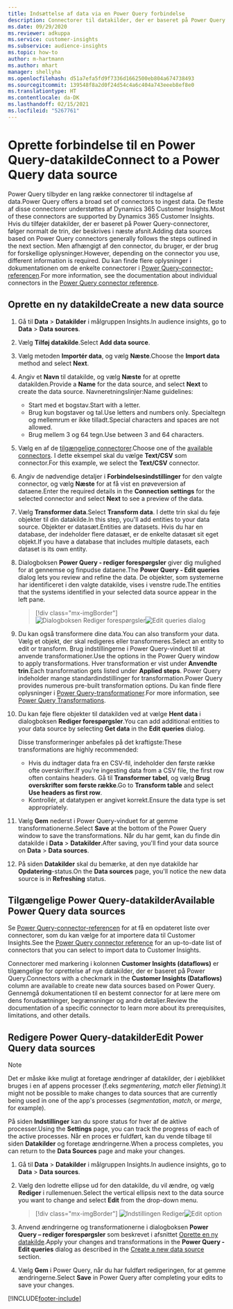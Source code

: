 ```yaml
---
title: Indsættelse af data via en Power Query forbindelse
description: Connectorer til datakilder, der er baseret på Power Query.
ms.date: 09/29/2020
ms.reviewer: adkuppa
ms.service: customer-insights
ms.subservice: audience-insights
ms.topic: how-to
author: m-hartmann
ms.author: mhart
manager: shellyha
ms.openlocfilehash: d51a7efa5fd9f7336d1662500eb804a674738493
ms.sourcegitcommit: 139548f8a2d0f24d54c4a6c404a743eeeb8ef8e0
ms.translationtype: HT
ms.contentlocale: da-DK
ms.lasthandoff: 02/15/2021
ms.locfileid: "5267761"
---
```

# <a name="connect-to-a-power-query-data-source"></a><span data-ttu-id="a69d1-103">Oprette forbindelse til en Power Query-datakilde</span><span class="sxs-lookup"><span data-stu-id="a69d1-103">Connect to a Power Query data source</span></span>

<span data-ttu-id="a69d1-104">Power Query tilbyder en lang række connectorer til indtagelse af data.</span><span class="sxs-lookup"><span data-stu-id="a69d1-104">Power Query offers a broad set of connectors to ingest data.</span></span> <span data-ttu-id="a69d1-105">De fleste af disse connectorer understøttes af Dynamics 365 Customer Insights.</span><span class="sxs-lookup"><span data-stu-id="a69d1-105">Most of these connectors are supported by Dynamics 365 Customer Insights.</span></span> <span data-ttu-id="a69d1-106">Hvis du tilføjer datakilder, der er baseret på Power Query-connectorer, følger normalt de trin, der beskrives i næste afsnit.</span><span class="sxs-lookup"><span data-stu-id="a69d1-106">Adding data sources based on Power Query connectors generally follows the steps outlined in the next section.</span></span> <span data-ttu-id="a69d1-107">Men afhængigt af den connector, du bruger, er der brug for forskellige oplysninger.</span><span class="sxs-lookup"><span data-stu-id="a69d1-107">However, depending on the connector you use, different information is required.</span></span> <span data-ttu-id="a69d1-108">Du kan finde flere oplysninger i dokumentationen om de enkelte connectorer i [Power Query-connector-referencen](https://docs.microsoft.com/power-query/connectors/).</span><span class="sxs-lookup"><span data-stu-id="a69d1-108">For more information, see the documentation about individual connectors in the [Power Query connector reference](https://docs.microsoft.com/power-query/connectors/).</span></span>

## <a name="create-a-new-data-source"></a><span data-ttu-id="a69d1-109">Oprette en ny datakilde</span><span class="sxs-lookup"><span data-stu-id="a69d1-109">Create a new data source</span></span>

1. <span data-ttu-id="a69d1-110">Gå til **Data** > **Datakilder** i målgruppen Insights.</span><span class="sxs-lookup"><span data-stu-id="a69d1-110">In audience insights, go to **Data** > **Data sources**.</span></span>

1. <span data-ttu-id="a69d1-111">Vælg **Tilføj datakilde**.</span><span class="sxs-lookup"><span data-stu-id="a69d1-111">Select **Add data source**.</span></span>

1. <span data-ttu-id="a69d1-112">Vælg metoden **Importér data**, og vælg **Næste**.</span><span class="sxs-lookup"><span data-stu-id="a69d1-112">Choose the **Import data** method and select **Next**.</span></span>

1. <span data-ttu-id="a69d1-113">Angiv et **Navn** til datakilde, og vælg **Næste** for at oprette datakilden.</span><span class="sxs-lookup"><span data-stu-id="a69d1-113">Provide a **Name** for the data source, and select **Next** to create the data source.</span></span> <span data-ttu-id="a69d1-114">Navneretningslinjer:</span><span class="sxs-lookup"><span data-stu-id="a69d1-114">Name guidelines:</span></span> 
   - <span data-ttu-id="a69d1-115">Start med et bogstav.</span><span class="sxs-lookup"><span data-stu-id="a69d1-115">Start with a letter.</span></span>
   - <span data-ttu-id="a69d1-116">Brug kun bogstaver og tal.</span><span class="sxs-lookup"><span data-stu-id="a69d1-116">Use letters and numbers only.</span></span> <span data-ttu-id="a69d1-117">Specialtegn og mellemrum er ikke tilladt.</span><span class="sxs-lookup"><span data-stu-id="a69d1-117">Special characters and spaces are not allowed.</span></span>
   - <span data-ttu-id="a69d1-118">Brug mellem 3 og 64 tegn.</span><span class="sxs-lookup"><span data-stu-id="a69d1-118">Use between 3 and 64 characters.</span></span>

1. <span data-ttu-id="a69d1-119">Vælg en af de [tilgængelige connectorer](#available-power-query-data-sources).</span><span class="sxs-lookup"><span data-stu-id="a69d1-119">Choose one of the [available connectors](#available-power-query-data-sources).</span></span> <span data-ttu-id="a69d1-120">I dette eksempel skal du vælge **Text/CSV** som connector.</span><span class="sxs-lookup"><span data-stu-id="a69d1-120">For this example, we select the **Text/CSV** connector.</span></span>

1. <span data-ttu-id="a69d1-121">Angiv de nødvendige detaljer i **Forbindelsesindstillinger** for den valgte connector, og vælg **Næste** for at få vist en prøveversion af dataene.</span><span class="sxs-lookup"><span data-stu-id="a69d1-121">Enter the required details in the **Connection settings** for the selected connector and select **Next** to see a preview of the data.</span></span>

1. <span data-ttu-id="a69d1-122">Vælg **Transformer data**.</span><span class="sxs-lookup"><span data-stu-id="a69d1-122">Select **Transform data**.</span></span> <span data-ttu-id="a69d1-123">I dette trin skal du føje objekter til din datakilde.</span><span class="sxs-lookup"><span data-stu-id="a69d1-123">In this step, you'll add entities to your data source.</span></span> <span data-ttu-id="a69d1-124">Objekter er datasæt.</span><span class="sxs-lookup"><span data-stu-id="a69d1-124">Entities are datasets.</span></span> <span data-ttu-id="a69d1-125">Hvis du har en database, der indeholder flere datasæt, er de enkelte datasæt sit eget objekt.</span><span class="sxs-lookup"><span data-stu-id="a69d1-125">If you have a database that includes multiple datasets, each dataset is its own entity.</span></span>

1. <span data-ttu-id="a69d1-126">Dialogboksen **Power Query - rediger forespørgsler** giver dig mulighed for at gennemse og finpudse dataene.</span><span class="sxs-lookup"><span data-stu-id="a69d1-126">The **Power Query - Edit queries** dialog lets you review and refine the data.</span></span> <span data-ttu-id="a69d1-127">De objekter, som systemerne har identificeret i den valgte datakilde, vises i venstre rude.</span><span class="sxs-lookup"><span data-stu-id="a69d1-127">The entities that the systems identified in your selected data source appear in the left pane.</span></span>

   > [!div class="mx-imgBorder"]
   > <span data-ttu-id="a69d1-128">![Dialogboksen Rediger forespørgsler](media/data-manager-configure-edit-queries.png "Dialogboksen Rediger forespørgsler")</span><span class="sxs-lookup"><span data-stu-id="a69d1-128">![Edit queries dialog](media/data-manager-configure-edit-queries.png "Edit queries dialog")</span></span>

1. <span data-ttu-id="a69d1-129">Du kan også transformere dine data.</span><span class="sxs-lookup"><span data-stu-id="a69d1-129">You can also transform your data.</span></span> <span data-ttu-id="a69d1-130">Vælg et objekt, der skal redigeres eller transformeres.</span><span class="sxs-lookup"><span data-stu-id="a69d1-130">Select an entity to edit or transform.</span></span> <span data-ttu-id="a69d1-131">Brug indstillingerne i Power Query-vinduet til at anvende transformationer.</span><span class="sxs-lookup"><span data-stu-id="a69d1-131">Use the options in the Power Query window to apply transformations.</span></span> <span data-ttu-id="a69d1-132">Hver transformation er vist under **Anvendte trin**.</span><span class="sxs-lookup"><span data-stu-id="a69d1-132">Each transformation gets listed under **Applied steps**.</span></span> <span data-ttu-id="a69d1-133">Power Query indeholder mange standardindstillinger for transformation.</span><span class="sxs-lookup"><span data-stu-id="a69d1-133">Power Query provides numerous pre-built transformation options.</span></span> <span data-ttu-id="a69d1-134">Du kan finde flere oplysninger i [Power Query-transformationer](https://docs.microsoft.com/power-query/power-query-what-is-power-query#transformations).</span><span class="sxs-lookup"><span data-stu-id="a69d1-134">For more information, see [Power Query Transformations](https://docs.microsoft.com/power-query/power-query-what-is-power-query#transformations).</span></span>

1. <span data-ttu-id="a69d1-135">Du kan føje flere objekter til datakilden ved at vælge **Hent data** i dialogboksen **Rediger forespørgsler**.</span><span class="sxs-lookup"><span data-stu-id="a69d1-135">You can add additional entities to your data source by selecting **Get data** in the **Edit queries** dialog.</span></span>

   <span data-ttu-id="a69d1-136">Disse transformeringer anbefales på det kraftigste:</span><span class="sxs-lookup"><span data-stu-id="a69d1-136">These transformations are highly recommended:</span></span>

   - <span data-ttu-id="a69d1-137">Hvis du indtager data fra en CSV-fil, indeholder den første række ofte overskrifter.</span><span class="sxs-lookup"><span data-stu-id="a69d1-137">If you're ingesting data from a CSV file, the first row often contains headers.</span></span> <span data-ttu-id="a69d1-138">Gå til **Transformer tabel**, og vælg **Brug overskrifter som første række**.</span><span class="sxs-lookup"><span data-stu-id="a69d1-138">Go to **Transform table** and select **Use headers as first row**.</span></span>
   - <span data-ttu-id="a69d1-139">Kontrollér, at datatypen er angivet korrekt.</span><span class="sxs-lookup"><span data-stu-id="a69d1-139">Ensure the data type is set appropriately.</span></span>

1. <span data-ttu-id="a69d1-140">Vælg **Gem** nederst i Power Query-vinduet for at gemme transformationerne.</span><span class="sxs-lookup"><span data-stu-id="a69d1-140">Select **Save** at the bottom of the Power Query window to save the transformations.</span></span> <span data-ttu-id="a69d1-141">Når du har gemt, kan du finde din datakilde i **Data** > **Datakilder**.</span><span class="sxs-lookup"><span data-stu-id="a69d1-141">After saving, you'll find your data source on **Data** > **Data sources**.</span></span>

1. <span data-ttu-id="a69d1-142">På siden **Datakilder** skal du bemærke, at den nye datakilde har **Opdatering**-status.</span><span class="sxs-lookup"><span data-stu-id="a69d1-142">On the **Data sources** page, you'll notice the new data source is in **Refreshing** status.</span></span>

## <a name="available-power-query-data-sources"></a><span data-ttu-id="a69d1-143">Tilgængelige Power Query-datakilder</span><span class="sxs-lookup"><span data-stu-id="a69d1-143">Available Power Query data sources</span></span>

<span data-ttu-id="a69d1-144">Se [Power Query-connector-referencen](https://docs.microsoft.com/power-query/connectors/) for at få en opdateret liste over connectorer, som du kan vælge for at importere data til Customer Insights.</span><span class="sxs-lookup"><span data-stu-id="a69d1-144">See the [Power Query connector reference](https://docs.microsoft.com/power-query/connectors/) for an up-to-date list of connectors that you can select to import data to Customer Insights.</span></span> 

<span data-ttu-id="a69d1-145">Connectorer med markering i kolonnen **Customer Insights (dataflows)** er tilgængelige for oprettelse af nye datakilder, der er baseret på Power Query.</span><span class="sxs-lookup"><span data-stu-id="a69d1-145">Connectors with a checkmark in the **Customer Insights (Dataflows)** column are available to create new data sources based on Power Query.</span></span> <span data-ttu-id="a69d1-146">Gennemgå dokumentationen til en bestemt connector for at lære mere om dens forudsætninger, begrænsninger og andre detaljer.</span><span class="sxs-lookup"><span data-stu-id="a69d1-146">Review the documentation of a specific connector to learn more about its prerequisites, limitations, and other details.</span></span>

## <a name="edit-power-query-data-sources"></a><span data-ttu-id="a69d1-147">Redigere Power Query-datakilder</span><span class="sxs-lookup"><span data-stu-id="a69d1-147">Edit Power Query data sources</span></span>

> [!NOTE]
> <span data-ttu-id="a69d1-148">Det er måske ikke muligt at foretage ændringer af datakilder, der i øjeblikket bruges i en af appens processer (f.eks *segmentering*, *match* eller *fletning*).</span><span class="sxs-lookup"><span data-stu-id="a69d1-148">It might not be possible to make changes to data sources that are currently being used in one of the app's processes (*segmentation*, *match*, or *merge*, for example).</span></span> 
>
> <span data-ttu-id="a69d1-149">På siden **Indstillinger** kan du spore status for hver af de aktive processer.</span><span class="sxs-lookup"><span data-stu-id="a69d1-149">Using the **Settings** page, you can track the progress of each of the active processes.</span></span> <span data-ttu-id="a69d1-150">Når en proces er fuldført, kan du vende tilbage til siden **Datakilder** og foretage ændringerne.</span><span class="sxs-lookup"><span data-stu-id="a69d1-150">When a process completes, you can return to the **Data Sources** page and make your changes.</span></span>

1. <span data-ttu-id="a69d1-151">Gå til **Data** > **Datakilder** i målgruppen Insights.</span><span class="sxs-lookup"><span data-stu-id="a69d1-151">In audience insights, go to **Data** > **Data sources**.</span></span>

2. <span data-ttu-id="a69d1-152">Vælg den lodrette ellipse ud for den datakilde, du vil ændre, og vælg **Rediger** i rullemenuen.</span><span class="sxs-lookup"><span data-stu-id="a69d1-152">Select the vertical ellipsis next to the data source you want to change and select **Edit** from the drop-down menu.</span></span>

   > [!div class="mx-imgBorder"]
   > <span data-ttu-id="a69d1-153">![Indstillingen Rediger](media/edit-option-data-sources.png "Indstillingen Rediger")</span><span class="sxs-lookup"><span data-stu-id="a69d1-153">![Edit option](media/edit-option-data-sources.png "Edit option")</span></span>

3. <span data-ttu-id="a69d1-154">Anvend ændringerne og transformationerne i dialogboksen **Power Query – rediger forespørgsler** som beskrevet i afsnittet [Oprette en ny datakilde](#create-a-new-data-source).</span><span class="sxs-lookup"><span data-stu-id="a69d1-154">Apply your changes and transformations in the **Power Query - Edit queries** dialog as described in the [Create a new data source](#create-a-new-data-source) section.</span></span>

4. <span data-ttu-id="a69d1-155">Vælg **Gem** i Power Query, når du har fuldført redigeringen, for at gemme ændringerne.</span><span class="sxs-lookup"><span data-stu-id="a69d1-155">Select **Save** in Power Query after completing your edits to save your changes.</span></span>


[!INCLUDE[footer-include](../includes/footer-banner.md)]